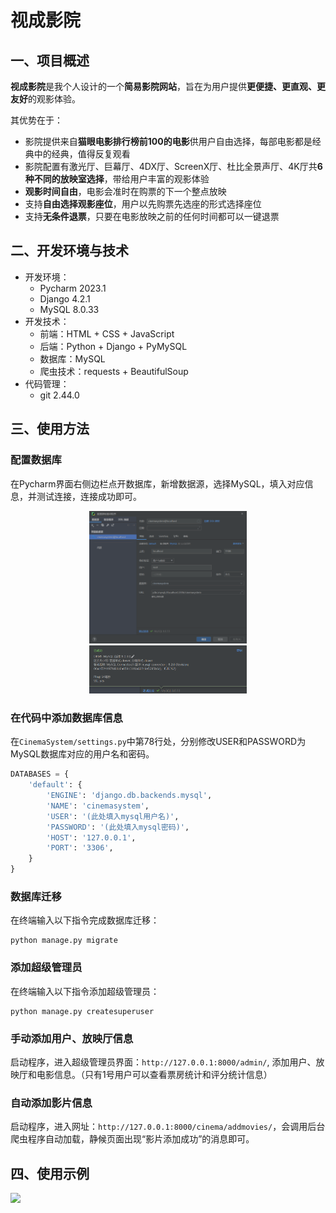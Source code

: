 # 视成影院


## 一、项目概述
**视成影院**是我个人设计的一个**简易影院网站**，旨在为用户提供**更便捷、更直观、更友好**的观影体验。

其优势在于：

- 影院提供来自**猫眼电影排行榜前100的电影**供用户自由选择，每部电影都是经典中的经典，值得反复观看
- 影院配置有激光厅、巨幕厅、4DX厅、ScreenX厅、杜比全景声厅、4K厅共**6种不同的放映室选择**，带给用户丰富的观影体验
- **观影时间自由**，电影会准时在购票的下一个整点放映
- 支持**自由选择观影座位**，用户以先购票先选座的形式选择座位
- 支持**无条件退票**，只要在电影放映之前的任何时间都可以一键退票

## 二、开发环境与技术
- 开发环境：
    - Pycharm 2023.1 
    - Django 4.2.1
    - MySQL 8.0.33
- 开发技术：
    - 前端：HTML + CSS + JavaScript
    - 后端：Python + Django + PyMySQL
    - 数据库：MySQL
    - 爬虫技术：requests + BeautifulSoup
- 代码管理：
    - git 2.44.0

## 三、使用方法

### 配置数据库
在Pycharm界面右侧边栏点开数据库，新增数据源，选择MySQL，填入对应信息，并测试连接，连接成功即可。

<div align=center>
    <img src="./images/连接数据库.png" width="50%" />
</div>

<div align=center>
    <img src="./images/测试连接成功.png" width="50%" />
</div>

### 在代码中添加数据库信息
在`CinemaSystem/settings.py`中第78行处，分别修改USER和PASSWORD为MySQL数据库对应的用户名和密码。
```python
DATABASES = {
    'default': {
        'ENGINE': 'django.db.backends.mysql',
        'NAME': 'cinemasystem',
        'USER': '(此处填入mysql用户名)',
        'PASSWORD': '(此处填入mysql密码)',
        'HOST': '127.0.0.1',
        'PORT': '3306',
    }
}
```

### 数据库迁移
在终端输入以下指令完成数据库迁移：
```shell
python manage.py migrate
```

### 添加超级管理员
在终端输入以下指令添加超级管理员：
```shell
python manage.py createsuperuser
```

### 手动添加用户、放映厅信息
启动程序，进入超级管理员界面：`http://127.0.0.1:8000/admin/`, 添加用户、放映厅和电影信息。（只有1号用户可以查看票房统计和评分统计信息）


### 自动添加影片信息
启动程序，进入网址：`http://127.0.0.1:8000/cinema/addmovies/`，会调用后台爬虫程序自动加载，静候页面出现“影片添加成功”的消息即可。


## 四、使用示例

![](./images/show.gif)
